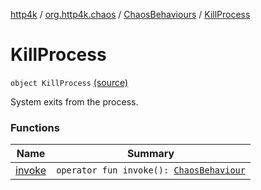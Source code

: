 [http4k](../../../index.md) / [org.http4k.chaos](../../index.md) / [ChaosBehaviours](../index.md) / [KillProcess](./index.md)

# KillProcess

`object KillProcess` [(source)](https://github.com/http4k/http4k/blob/master/http4k-testing-chaos/src/main/kotlin/org/http4k/chaos/ChaosBehaviours.kt#L121)

System exits from the process.

### Functions

| Name | Summary |
|---|---|
| [invoke](invoke.md) | `operator fun invoke(): `[`ChaosBehaviour`](../../-chaos-behaviour.md) |
